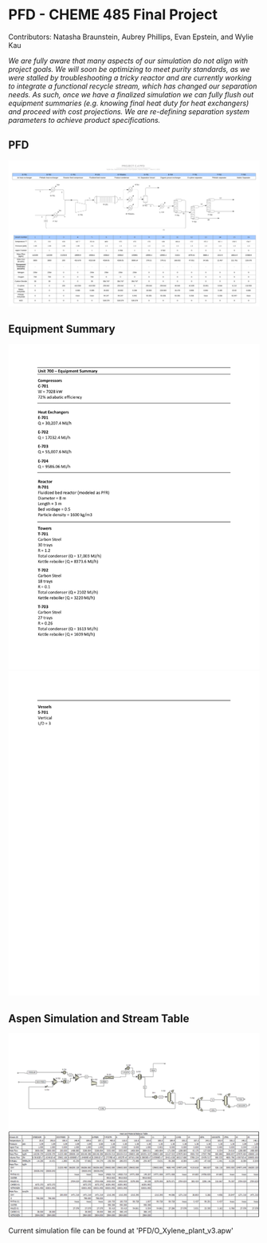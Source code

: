 # PFD - CHEME 485 Final Project
 Contributors: Natasha Braunstein, Aubrey Phillips, Evan Epstein, and Wylie Kau

 *We are fully aware that many aspects of our simulation do not align with project goals. We will soon be optimizing to meet purity standards, as we were stalled by troubleshooting a tricky reactor and are currently working to integrate a functional recycle stream, which has changed our separation needs. As such, once we have a finalized simulation we can fully flush out equipment summaries (e.g. knowing final heat duty for heat exchangers) and proceed with cost projections. We are re-defining separation system parameters to achieve product specifications.*

## PFD
![](PFD/PFD_lucid.png)

## Equipment Summary
![](PFD/E_sum_v1_p1.1.png)
![](PFD/E_sum_v1_p2.png)

## Aspen Simulation and Stream Table
![](PFD/AspenFlowchart.PNG)
![](PFD/AspenStreamTable.PNG)

Current simulation file can be found at 'PFD/O_Xylene_plant_v3.apw'

